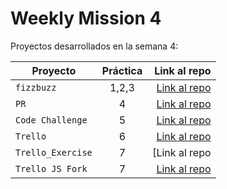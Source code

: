 # Weekly Mission 4


Proyectos desarrollados en la semana 4:

| Proyecto | Práctica | Link al repo |
| ------------- |:-------------:| -----:|
|`fizzbuzz`|1,2,3|[Link al repo](https://github.com/CeViMu/fizzbuzz)|
|`PR`|4|[Link al repo](https://github.com/CeViMu/fizzbuzz-1)|
|`Code Challenge`|5|[Link al repo](https://github.com/CeViMu/Code_Challenge)|
|`Trello`|6|[Link al repo](https://github.com/CeViMu/Trello)|
|`Trello_Exercise`|7|[Link al repo|(https://github.com/CeViMu/Trello_JS)|
|`Trello JS Fork`|7|[Link al repo](https://github.com/LaunchX-InnovaccionVirtual/MissionNodeJS)|
